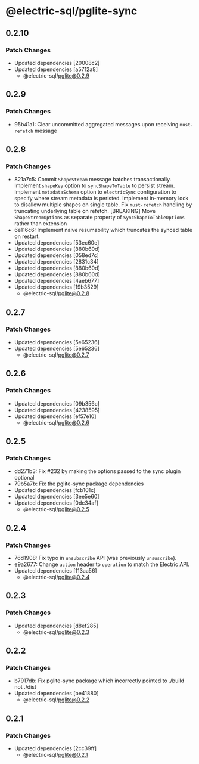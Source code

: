 # @electric-sql/pglite-sync

## 0.2.10

### Patch Changes

- Updated dependencies [20008c2]
- Updated dependencies [a5712a8]
  - @electric-sql/pglite@0.2.9

## 0.2.9

### Patch Changes

- 95b41a1: Clear uncommitted aggregated messages upon receiving `must-refetch` message

## 0.2.8

### Patch Changes

- 821a7c5: Commit `ShapeStream` message batches transactionally.
  Implement `shapeKey` option to `syncShapeToTable` to persist stream.
  Implement `metadataSchema` option to `electricSync` configuration to specify where stream metadata is peristed.
  Implement in-memory lock to disallow multiple shapes on single table.
  Fix `must-refetch` handling by truncating underlying table on refetch.
  [BREAKING] Move `ShapeStreamOptions` as separate property of `SyncShapeToTableOptions` rather than extension
- 6e116c6: Implement naive resumability which truncates the synced table on restart.
- Updated dependencies [53ec60e]
- Updated dependencies [880b60d]
- Updated dependencies [058ed7c]
- Updated dependencies [2831c34]
- Updated dependencies [880b60d]
- Updated dependencies [880b60d]
- Updated dependencies [4aeb677]
- Updated dependencies [19b3529]
  - @electric-sql/pglite@0.2.8

## 0.2.7

### Patch Changes

- Updated dependencies [5e65236]
- Updated dependencies [5e65236]
  - @electric-sql/pglite@0.2.7

## 0.2.6

### Patch Changes

- Updated dependencies [09b356c]
- Updated dependencies [4238595]
- Updated dependencies [ef57e10]
  - @electric-sql/pglite@0.2.6

## 0.2.5

### Patch Changes

- dd271b3: Fix #232 by making the options passed to the sync plugin optional
- 79b5a7b: Fix the pglite-sync package dependencies
- Updated dependencies [fcb101c]
- Updated dependencies [3ee5e60]
- Updated dependencies [0dc34af]
  - @electric-sql/pglite@0.2.5

## 0.2.4

### Patch Changes

- 76d1908: Fix typo in `unsubscribe` API (was previously `unsuscribe`).
- e9a2677: Change `action` header to `operation` to match the Electric API.
- Updated dependencies [113aa56]
  - @electric-sql/pglite@0.2.4

## 0.2.3

### Patch Changes

- Updated dependencies [d8ef285]
  - @electric-sql/pglite@0.2.3

## 0.2.2

### Patch Changes

- b7917db: Fix pglite-sync package which incorrectly pointed to ./build not ./dist
- Updated dependencies [be41880]
  - @electric-sql/pglite@0.2.2

## 0.2.1

### Patch Changes

- Updated dependencies [2cc39ff]
  - @electric-sql/pglite@0.2.1
